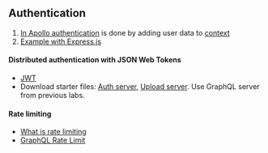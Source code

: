 ## Authentication
1. [In Apollo authentication](https://www.apollographql.com/docs/apollo-server/security/authentication/) is done by adding user data to [context](https://www.apollographql.com/docs/apollo-server/data/resolvers/#the-contextvalue-argument)
2. [Example with Express.js](https://www.apollographql.com/docs/apollo-server/api/express-middleware/#context)

#### Distributed authentication with JSON Web Tokens
- [JWT](https://jwt.io/introduction)
- Download starter files: [Auth server](https://github.com/ilkkamtk/SSSF-auth-server-starter), [Upload server](https://github.com/ilkkamtk/SSSF-upload-server-starter). Use GraphQL server from previous labs.

#### Rate limiting
- [What is rate limiting](https://blog.logrocket.com/rate-limiting-node-js/)
- [GraphQL Rate Limit](https://www.npmjs.com/package/graphql-rate-limit)

